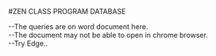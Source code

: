 #ZEN CLASS PROGRAM DATABASE

--The queries are on word document here.<br>
--The document may not be able to open in chrome browser.<br>
--Try Edge..
